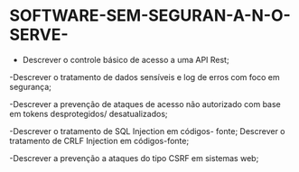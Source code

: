 # SOFTWARE-SEM-SEGURAN-A-N-O-SERVE-

- Descrever o controle básico de acesso a uma API
Rest;

-Descrever o tratamento de dados sensíveis e log de
erros com foco em segurança;

-Descrever a prevenção de ataques de acesso não
autorizado com base em tokens desprotegidos/
desatualizados;

-Descrever o tratamento de SQL Injection em códigos-
fonte; Descrever o tratamento de CRLF Injection em
códigos-fonte;

-Descrever a prevenção a ataques do tipo CSRF em
sistemas web;
